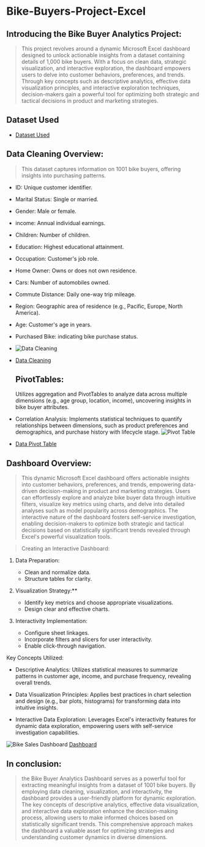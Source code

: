 # Bike-Buyers-Project-Excel

## Introducing the Bike Buyer Analytics Project: 
> This project revolves around a dynamic Microsoft Excel dashboard designed to unlock actionable insights from a dataset containing details of 1,000 bike buyers. With a focus on clean data, strategic visualization, and interactive exploration, the dashboard empowers users to delve into customer behaviors, preferences, and trends. Through key concepts such as descriptive analytics, effective data visualization principles, and interactive exploration techniques, decision-makers gain a powerful tool for optimizing both strategic and tactical decisions in product and marketing strategies.
>

## Dataset Used
- [Dataset Used](https://github.com/fatm2/Bike-Buyers-Project-in-Excel/blob/main/Dataset.xlsx)


## Data Cleaning Overview:

> This dataset captures information on 1001 bike buyers, offering insights into purchasing patterns.

- ID: Unique customer identifier.
- Marital Status: Single or married.
- Gender: Male or female.
- income: Annual individual earnings.
- Children: Number of children.
- Education: Highest educational attainment.
- Occupation: Customer's job role.
- Home Owner: Owns or does not own residence.
- Cars: Number of automobiles owned.
- Commute Distance: Daily one-way trip mileage.
- Region: Geographic area of residence (e.g., Pacific, Europe, North America).
- Age: Customer's age in years.
- Purchased Bike: indicating bike purchase status.

- ![Data Cleaning](https://github.com/fatm2/Bike-Buyers-Project-in-Excel/assets/109034314/2f218b34-7590-482d-8e0d-c0fb48d6b8a4)
- [Data Cleaning](https://github.com/fatm2/Bike-Buyers-Project-in-Excel/blob/main/Bike%20Bayers%20Data%20Cleaning.xlsx)


  ## PivotTables:
  Utilizes aggregation and PivotTables to analyze data across multiple dimensions (e.g., age group, location, income), uncovering insights in bike buyer attributes.

- Correlation Analysis:
  Implements statistical techniques to quantify relationships between dimensions, such as product preferences and demographics, and purchase history with lifecycle stage.
![Pivot Table ](https://github.com/fatm2/Bike-Buyers-Project-in-Excel/assets/109034314/634509cd-eca5-4569-9969-d0421c9fd859)
- [Data Pivot Table](https://github.com/fatm2/Bike-Buyers-Project-in-Excel/blob/main/Bike%20Buyers%20Pivot%20Table.xlsx)


## Dashboard Overview: 

> This dynamic Microsoft Excel dashboard offers actionable insights into customer behaviors, preferences, and trends, empowering data-driven decision-making in product and marketing strategies. Users can effortlessly explore and analyze bike buyer data through intuitive filters, visualize key metrics using charts, and delve into detailed analyses such as model popularity across demographics. The interactive nature of the dashboard fosters self-service investigation, enabling decision-makers to optimize both strategic and tactical decisions based on statistically significant trends revealed through Excel's powerful visualization tools. 

> Creating an Interactive Dashboard:

1. Data Preparation:
   - Clean and normalize data.
   - Structure tables for clarity.

2. Visualization Strategy:**
   - Identify key metrics and choose appropriate visualizations.
   - Design clear and effective charts.

3. Interactivity Implementation:
   - Configure sheet linkages.
   - Incorporate filters and slicers for user interactivity.
   - Enable click-through navigation.

Key Concepts Utilized:

- Descriptive Analytics:
  Utilizes statistical measures to summarize patterns in customer age, income, and purchase frequency, revealing overall trends.

- Data Visualization Principles:
  Applies best practices in chart selection and design (e.g., bar plots, histograms) for transforming data into intuitive insights.

- Interactive Data Exploration:
  Leverages Excel's interactivity features for dynamic data exploration, empowering users with self-service investigation capabilities.

![Bike Sales Dashboard](https://github.com/fatm2/Bike-Buyers-Project-in-Excel/assets/109034314/5d9c39fd-62f2-4836-b4e1-77de1b5d1b1f)
 [Dashboard](https://github.com/fatm2/Bike-Buyers-Project-in-Excel/blob/main/Bike%20Buyers%20Dashboard.xlsx)


## In conclusion:
> the Bike Buyer Analytics Dashboard serves as a powerful tool for extracting meaningful insights from a dataset of 1001 bike buyers. By employing data cleaning, visualization, and interactivity, the dashboard provides a user-friendly platform for dynamic exploration. The key concepts of descriptive analytics, effective data visualization, and interactive data exploration enhance the decision-making process, allowing users to make informed choices based on statistically significant trends. This comprehensive approach makes the dashboard a valuable asset for optimizing strategies and understanding customer dynamics in diverse dimensions.






